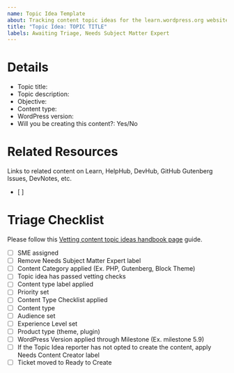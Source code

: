 ```yaml
---
name: Topic Idea Template
about: Tracking content topic ideas for the learn.wordpress.org website
title: "Topic Idea: TOPIC TITLE"
labels: Awaiting Triage, Needs Subject Matter Expert
---
```


<!--
The steps to translating content on Learn WordPress can be found in the handbook: https://make.wordpress.org/training/handbook/content-localization/.

Remember to update the title of this issue. Example: Greek translation for Lesson Plan "Introduction To Common Plugins"
-->

# Details
<!-- Please describe what this content topic is about-->
- Topic title: 
- Topic description: 
- Objective: 
- Content type: 
- WordPress version: 
- Will you be creating this content?: Yes/No

# Related Resources
Links to related content on Learn, HelpHub, DevHub, GitHub Gutenberg Issues, DevNotes, etc.
- [ ]

# Triage Checklist
Please follow this [Vetting content topic ideas handbook page]() guide.

- [ ] SME assigned
- [ ] Remove Needs Subject Matter Expert label
- [ ] Content Category applied (Ex. PHP, Gutenberg, Block Theme)
- [ ] Topic idea has passed vetting checks
- [ ] Content type label applied
- [ ] Priority set
- [ ] Content Type Checklist applied
- [ ] Content type
- [ ] Audience set
- [ ] Experience Level set
- [ ] Product type (theme, plugin)
- [ ] WordPress Version applied through Milestone (Ex. milestone 5.9)
- [ ] If the Topic Idea reporter has not opted to create the content, apply Needs Content Creator label
- [ ] Ticket moved to Ready to Create 
